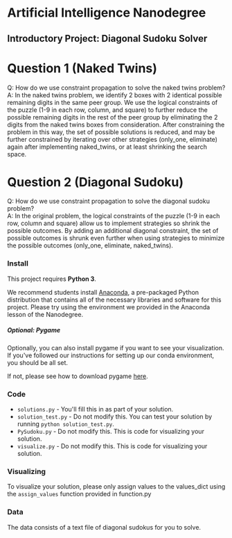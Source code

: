 # Artificial Intelligence Nanodegree
## Introductory Project: Diagonal Sudoku Solver

# Question 1 (Naked Twins)
Q: How do we use constraint propagation to solve the naked twins problem?  
A: In the naked twins problem, we identify 2 boxes with 2 identical possible remaining digits in the same peer group. We use the logical constraints of the puzzle (1-9 in each row, column, and square) to further reduce the possible remaining digits in the rest of the peer group by eliminating the 2 digits from the naked twins boxes from consideration. After constraining the problem in this way, the set of possible solutions is reduced, and may be further constrained by iterating over other strategies (only_one, eliminate) again after implementing naked_twins, or at least shrinking the search space. 

# Question 2 (Diagonal Sudoku)
Q: How do we use constraint propagation to solve the diagonal sudoku problem?  
A: In the original problem, the logical constraints of the puzzle (1-9 in each row, column and square) allow us to implement strategies so shrink the possible outcomes. By adding an additional diagonal constraint, the set of possible outcomes is shrunk even further when using strategies to minimize the possible outcomes (only_one, eliminate, naked_twins).

### Install

This project requires **Python 3**.

We recommend students install [Anaconda](https://www.continuum.io/downloads), a pre-packaged Python distribution that contains all of the necessary libraries and software for this project. 
Please try using the environment we provided in the Anaconda lesson of the Nanodegree.

##### Optional: Pygame

Optionally, you can also install pygame if you want to see your visualization. If you've followed our instructions for setting up our conda environment, you should be all set.

If not, please see how to download pygame [here](http://www.pygame.org/download.shtml).

### Code

* `solutions.py` - You'll fill this in as part of your solution.
* `solution_test.py` - Do not modify this. You can test your solution by running `python solution_test.py`.
* `PySudoku.py` - Do not modify this. This is code for visualizing your solution.
* `visualize.py` - Do not modify this. This is code for visualizing your solution.

### Visualizing

To visualize your solution, please only assign values to the values_dict using the ```assign_values``` function provided in function.py

### Data

The data consists of a text file of diagonal sudokus for you to solve.

